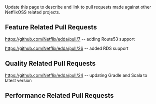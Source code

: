 Update this page to describe and link to pull requests made against other NetflixOSS related projects.

## Feature Related Pull Requests
https://github.com/Netflix/edda/pull/7 -- adding Route53 support

https://github.com/Netflix/edda/pull/26 -- added RDS support

## Quality Related Pull Requests
https://github.com/Netflix/edda/pull/24 -- updating Gradle and Scala to latest version

## Performance Related Pull Requests
